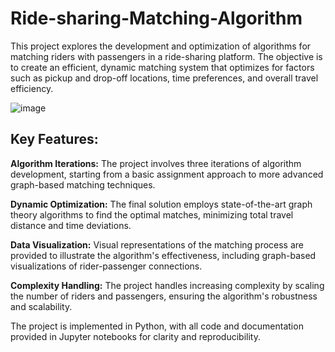 # Ride-sharing-Matching-Algorithm
This project explores the development and optimization of algorithms for matching riders with passengers in a ride-sharing platform. The objective is to create an efficient, dynamic matching system that optimizes for factors such as pickup and drop-off locations, time preferences, and overall travel efficiency.

![image](https://github.com/user-attachments/assets/50c12e8b-b4ea-45f4-a116-57ca5504dd31)

## **Key Features:**

**Algorithm Iterations:** The project involves three iterations of algorithm development, starting from a basic assignment approach to more advanced graph-based matching techniques.

**Dynamic Optimization:** The final solution employs state-of-the-art graph theory algorithms to find the optimal matches, minimizing total travel distance and time deviations.

**Data Visualization:** Visual representations of the matching process are provided to illustrate the algorithm's effectiveness, including graph-based visualizations of rider-passenger connections.

**Complexity Handling:** The project handles increasing complexity by scaling the number of riders and passengers, ensuring the algorithm's robustness and scalability.

The project is implemented in Python, with all code and documentation provided in Jupyter notebooks for clarity and reproducibility.
